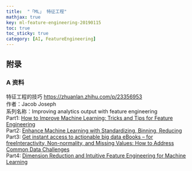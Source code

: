 ```yaml
---
title:  "「ML」 特征工程"
mathjax: true
key: ml-feature-engineering-20190115
toc: true
toc_sticky: true
category: [AI, FeatureEngineering]
---
```




## 附录
###  A 资料

特征工程的技巧 <https://zhuanlan.zhihu.com/p/23356953>  
作者：Jacob Joseph  
系列名称：Improving analytics output with feature engineering      
Part1: [How to Improve Machine Learning: Tricks and Tips for Feature Engineering](http://link.zhihu.com/?target=http%3A//data-informed.com/how-to-improve-machine-learning-tricks-and-tips-for-feature-engineering/)  
Part2: [Enhance Machine Learning with Standardizing, Binning, Reducing](http://link.zhihu.com/?target=http%3A//data-informed.com/enhance-machine-learning-with-standardizing-binning-reducing/)  
Part3: [Get instant access to actionable big data eBooks – for freeInteractivity, Non-normality, and Missing Values: How to Address Common Data Challenges](http://link.zhihu.com/?target=http%3A//data-informed.com/interactivity-non-normality-and-missing-values-how-to-address-common-data-challenges/)  
Part4: [Dimension Reduction and Intuitive Feature Engineering for Machine Learning](http://link.zhihu.com/?target=http%3A//data-informed.com/dimension-reduction-and-intuitive-feature-engineering-for-machine-learning/)  
